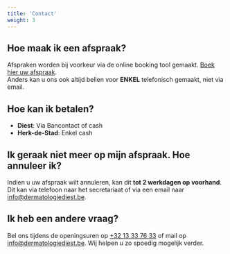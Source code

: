 ```yaml
---
title: 'Contact'
weight: 3
---
```


## Hoe maak ik een afspraak?
Afspraken worden bij voorkeur via de online booking tool gemaakt. [Boek hier uw afspraak](https://onlinebooking.myorganizer.online/?guid=NzdmZDIwMzItMTIzMy00MWYyLWJkY2EtMGVmOTA0NDZjYzhj&language=bmxfQkU%3D&role=OA%3D%3D).\
Anders kan u ons ook altijd bellen voor **ENKEL** telefonisch gemaakt, niet via email.

## Hoe kan ik betalen?
* **Diest**: Via Bancontact of cash
* **Herk-de-Stad**: Enkel cash

## Ik geraak niet meer op mijn afspraak. Hoe annuleer ik?
Indien u uw afspraak wilt annuleren, kan dit **tot 2 werkdagen op voorhand**.
Dit kan via telefoon naar het secretariaat of via een email naar <info@dermatologiediest.be>.

## Ik heb een andere vraag?
Bel ons tijdens de openingsuren op [+32 13 33 76 33](tel:+3213337633) of mail op <info@dermatologiediest.be>. Wij helpen u zo spoedig mogelijk verder.
